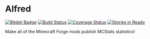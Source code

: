 Alfred
======
[![Bitdeli Badge](https://d2weczhvl823v0.cloudfront.net/k2b6s9j/cloaked-batman/trend.png)](https://bitdeli.com/free "Bitdeli Badge")
[![Build Status](https://travis-ci.org/k2b6s9j/cloaked-batman.png?branch=master)](https://travis-ci.org/k2b6s9j/cloaked-batman)
[![Coverage Status](https://coveralls.io/repos/k2b6s9j/cloaked-batman/badge.png)](https://coveralls.io/r/k2b6s9j/cloaked-batman)
[![Stories in Ready](https://badge.waffle.io/k2b6s9j/cloaked-batman.png?label=ready)](https://waffle.io/k2b6s9j/cloaked-batman)  


Make all of the Minecraft Forge mods publish MCStats statistics!
